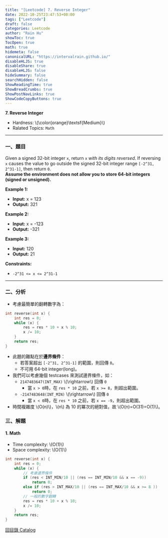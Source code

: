 ```yaml
---
title: "[Leetcode] 7. Reverse Integer"
date: 2022-10-25T23:47:53+08:00
tags: ["Leetcode"]
draft: false
Categories: Leetcode
author: "Rain Hu"
showToc: true
TocOpen: true
math: true
hidemeta: false
canonicalURL: "https://intervalrain.github.io/"
disableHLJS: true
disableShare: true
disableHLJS: false
hideSummary: false
searchHidden: false
ShowReadingTime: true
ShowBreadCrumbs: true
ShowPostNavLinks: true
ShowCodeCopyButtons: true
---
```

**7. Reverse Integer**
+ Hardness: \\(\color{orange}\textsf{Medium}\\)
+ Ralated Topics: `Math`
---
### 一、題目
Given a signed 32-bit integer `x`, return `x` *with its digits reversed*. If reversing `x` causes the value to go outside the signed 32-bit integer range `[-2^31, 2^31-1]`, then return `0`.  
**Assume the environment does not allow you to store 64-bit integers (signed or unsigned).**

**Example 1:**  
+ **Input:** x = 123
+ **Output:** 321

**Example 2:**
+ **Input:** x = -123
+ **Output:** -321

**Example 3:**
+ **Input:** 120
+ **Output:** 21  

**Constraints:**
+ `-2^31 <= x <= 2^31-1`

---

### 二、分析
+ 考慮最簡單的翻轉數字為：
```C++
int reverse(int x) {
    int res = 0;
    while (x) {
        res = res * 10 + x % 10;
        x /= 10;
    }
    return res;
}
```
+ 此題的難點在於**邊界條件**：
    + 若答案超出 `[-2^31, 2^31-1]` 的範圍，則回傳 `0`。
    + 不可用 64-bit integer(long)。
+ 我們可以考慮幾個 testcases 來測試邊界條件，如：
    + `2147483647(INT_MAX)` \\(\rightarrow\\) 回傳 `0`
        + 當 `x > 0`時，在 `res * 10` 之前，若 `x >= 8`，則超出範圍。
    + `-2147483648(INT_MIN)` \\(\rightarrow\\) 回傳 `0`
        + 當 `x < 0`時，在 `res * 10` 之前，若 `x == -9`，則超出範圍。
+ 時間複雜度 \\(O(n)\\)，\\(n\\) 為 10 的冪次的絕對值，故 \\(O(n)=O(31)=O(1)\\)。


### 三、解題
#### 1. Math
+ Time complexity: \\(O(1)\\)
+ Space complexity: \\(O(1)\\)
```C++
int reverse(int x) {
    int res = 0;
    while (x) {
        // 考慮邊界條件
        if (res < INT_MIN/10 || (res == INT_MIN/10 && x == -9)) 
            return 0;
        else if (res > INT_MAX/10 || (res == INT_MAX/10 && x >= 8 ))
            return 0;
        // 一般的數字翻轉
        res = res * 10 + x % 10;
        x /= 10;
    }
    return res;
}
```
[回目錄 Catalog](/leetcode)